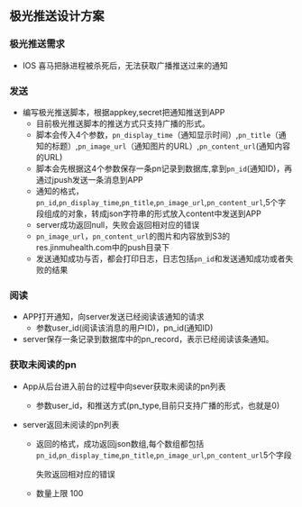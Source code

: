 ## 极光推送设计方案

### 极光推送需求

* IOS 喜马把脉进程被杀死后，无法获取广播推送过来的通知

### 发送

* 编写极光推送脚本，根据appkey,secret把通知推送到APP
  * 目前极光推送脚本的推送方式只支持广播的形式。
  * 脚本会传入4个参数，`pn_display_time`（通知显示时间）,`pn_title`（通知的标题）,`pn_image_url`（通知图片的URL）,`pn_content_url`(通知内容的URL)
  * 脚本会先根据这4个参数保存一条pn记录到数据库,拿到`pn_id`(通知ID)，再通过jpush发送一条消息到APP
  * 通知的格式，`pn_id`,`pn_display_time`,`pn_title`,`pn_image_url`,`pn_content_url`,5个字段组成的对象，转成json字符串的形式放入content中发送到APP
  * server成功返回null，失败会返回相对应的错误
  * `pn_image_url`，`pn_content_url`的图片和内容放到S3的res.jinmuhealth.com中的push目录下
  * 发送通知成功与否，都会打印日志，日志包括`pn_id`和发送通知成功或者失败的结果

### 阅读

* APP打开通知，向server发送已经阅读该通知的请求
  * 参数user_id(阅读该消息的用户ID)，pn_id(通知ID)
* server保存一条记录到数据库中的pn_record，表示已经阅读该条通知。

### 获取未阅读的pn

* App从后台进入前台的过程中向sever获取未阅读的pn列表

  * 参数user_id，和推送方式(pn_type,目前只支持广播的形式，也就是0)

* server返回未阅读的pn列表

  * 返回的格式，成功返回json数组,每个数组都包括`pn_id`,`pn_display_time`,`pn_title`,`pn_image_url`,`pn_content_url`5个字段

    失败返回相对应的错误
  * 数量上限 100  

  

